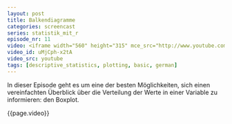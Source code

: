 ```yaml
---
layout: post
title: Balkendiagramme
categories: screencast
series: statistik_mit_r
episode_nr: 11
video: <iframe width="560" height="315" mce_src="http://www.youtube.com/embed/uMjCph-x2tA" frameborder="0" allowfullscreen="" src="http://www.youtube.com/embed/uMjCph-x2tA"></iframe>
video_id: uMjCph-x2tA
video_src: youtube
tags: [descriptive_statistics, plotting, basic, german]
---
```


In dieser Episode geht es um eine der besten Möglichkeiten, sich einen vereinfachten Überblick über die Verteilung der Werte in einer Variable zu informieren: den Boxplot.
<!--more-->
{{page.video}}
